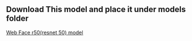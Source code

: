 ## Download This model and place it under models folder
<a href="https://drive.google.com/file/d/1yBnKi_CEdJYy7FR7_LGbqqPRQgnVtB7Z/view?usp=sharing">Web Face r50(resnet 50) model</a>
